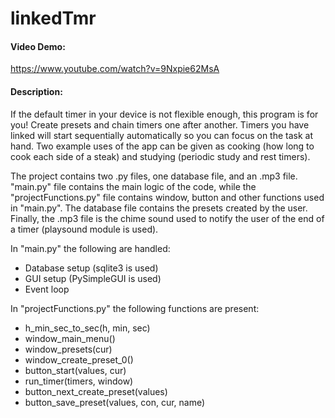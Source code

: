 # linkedTmr
#### Video Demo:
https://www.youtube.com/watch?v=9Nxpie62MsA
#### Description:
If the default timer in your device is not flexible enough, this program is for you! Create presets and chain timers one after another. 
Timers you have linked will start sequentially automatically so you can focus on the task at hand. Two example uses of the app can be 
given as cooking (how long to cook each side of a steak) and studying (periodic study and rest timers).

The project contains two .py files, one database file, and an .mp3 file. "main.py" file contains the main logic of the code, while the 
"projectFunctions.py" file contains window, button and other functions used in "main.py". The database file contains the presets created 
by the user. Finally, the .mp3 file is the chime sound used to notify the user of the end of a timer (playsound module is used).

In "main.py" the following are handled:
- Database setup (sqlite3 is used)
- GUI setup (PySimpleGUI is used)
- Event loop

In "projectFunctions.py" the following functions are present:
- h_min_sec_to_sec(h, min, sec)
- window_main_menu()
- window_presets(cur)
- window_create_preset_0()
- button_start(values, cur)
- run_timer(timers, window)
- button_next_create_preset(values)
- button_save_preset(values, con, cur, name)